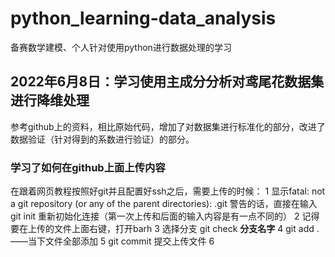 # python_learning-data_analysis
备赛数学建模、个人针对使用python进行数据处理的学习
## 2022年6月8日：学习使用主成分分析对鸢尾花数据集进行降维处理
  参考github上的资料，相比原始代码，增加了对数据集进行标准化的部分，改进了数据验证（针对得到的系数进行验证）的部分。
### 学习了如何在github上面上传内容
在跟着网页教程按照好git并且配置好ssh之后，需要上传的时候：
1 显示fatal: not a git repository (or any of the parent directories): .git 警告的话，直接在输入 git init 重新初始化连接（第一次上传和后面的输入内容是有一点不同的）
2 记得要在上传的文件上面右键，打开barh
3 选择分支 git check **分支名字**
4 git add .  ——当下文件全部添加
5 git commit 提交上传文件
6 
